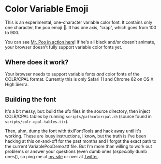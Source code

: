 # Color Variable Emoji

This is an experimental, one-character variable color font. It contains only one character, the poo emoji 💩. It has one axis, "crap", which goes from 100 to 900.

You can see [Mr. Poo in action here](https://pixelambacht.nl/demo/mrpoo/)! If he's all black and/or doesn't animate, your browser doesn't fully support variable color fonts yet.

## Where does it work?

Your browser needs to support variable fonts _and_ color fonts of the COLR/CPAL format. Currently this is only Safari 11 and Chrome 62 on OS X High Sierra.

## Building the font

It's a bit messy, but: build the ufo files in the source directory, then inject COLR/CPAL tables by running `scripts/pathcolorcpal.sh` (source found in `scripts/colr-cpal-tables.ttx`).

Then, uhm, dump the font with ttx/FontTools and hack away until it's working. These are lousy instructions, I know, but the truth is I've been hacking at this on-and-off for the past months and I forgot the exact path to the current VariablePooDemo.ttf file. But I'm more than willing to work out problems or answer your questions (even dumb ones (_especially_ dumb ones)), so ping me at [my site](https://pixelambacht.nl) or over at [Twitter](https://twitter.com/pixelambacht).
